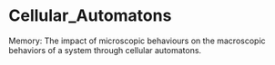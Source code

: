# Cellular_Automatons
Memory: The impact of microscopic behaviours  on the macroscopic behaviors of a system  through cellular automatons.

